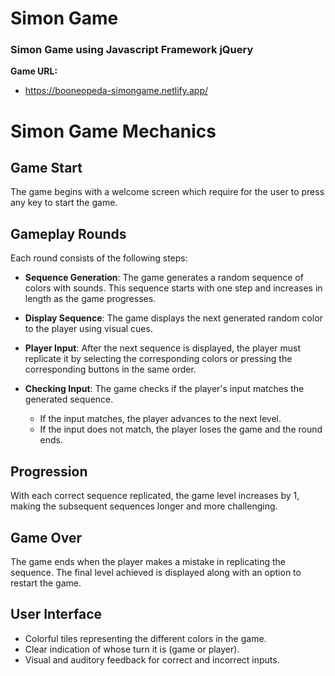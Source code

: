 # Simon Game

### Simon Game using Javascript Framework jQuery

**Game URL:**

- https://booneopeda-simongame.netlify.app/

# Simon Game Mechanics

## Game Start

The game begins with a welcome screen which require for the user to press any key to start the game.

## Gameplay Rounds

Each round consists of the following steps:

- **Sequence Generation**: The game generates a random sequence of colors with sounds. This sequence starts with one step and increases in length as the game progresses.
- **Display Sequence**: The game displays the next generated random color to the player using visual cues.

- **Player Input**: After the next sequence is displayed, the player must replicate it by selecting the corresponding colors or pressing the corresponding buttons in the same order.

- **Checking Input**: The game checks if the player's input matches the generated sequence.
  - If the input matches, the player advances to the next level.
  - If the input does not match, the player loses the game and the round ends.

## Progression

With each correct sequence replicated, the game level increases by 1, making the subsequent sequences longer and more challenging.

## Game Over

The game ends when the player makes a mistake in replicating the sequence. The final level achieved is displayed along with an option to restart the game.

## User Interface

- Colorful tiles representing the different colors in the game.
- Clear indication of whose turn it is (game or player).
- Visual and auditory feedback for correct and incorrect inputs.
